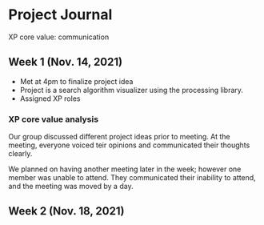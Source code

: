 # Project Journal

XP core value: communication

## Week 1 (Nov. 14, 2021)
- Met at 4pm to finalize project idea
- Project is a search algorithm visualizer using the processing library.
- Assigned XP roles

### XP core value analysis
Our group discussed different project ideas prior to meeting. At the meeting, everyone voiced teir opinions and communicated their thoughts clearly. 

We planned on having another meeting later in the week; however one member was unable to attend. They communicated their inability to attend, and the meeting was moved by a day.


## Week 2 (Nov. 18, 2021)

